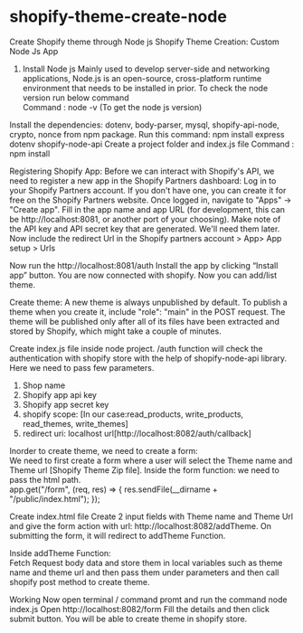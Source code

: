 # shopify-theme-create-node
Create Shopify theme through Node js
Shopify Theme Creation: Custom Node Js App 

1. Install Node js 
Mainly used to develop server-side and networking applications, Node.js is an open-source, cross-platform runtime environment that needs to be installed in prior. 
To check the node version run below command  
Command : node -v (To get the node js version) 
 
Install the dependencies: dotenv, body-parser, mysql, shopify-api-node, crypto, nonce from npm package. 
Run this command: npm install express dotenv shopify-node-api 
Create a project folder and index.js file 
Command : npm install 

Registering Shopify App: 
Before we can interact with Shopify's API, we need to register a new app in the Shopify Partners dashboard: 
Log in to your Shopify Partners account. If you don't have one, you can create it for free on the Shopify Partners website. 
Once logged in, navigate to "Apps" -> "Create app". 
Fill in the app name and app URL (for development, this can be http://localhost:8081, or another port of your choosing). 
Make note of the API key and API secret key that are generated. We'll need them later. 
Now include the redirect Url in the Shopify partners account > App> App setup > Urls 

Now run the http://localhost:8081/auth 
Install the app by clicking “Install app” button. You are now connected with shopify. Now you can add/list theme. 
 
Create theme: 
A new theme is always unpublished by default. To publish a theme when you create it, include "role": "main" in the POST request. The theme will be published only after all of its files have been extracted and stored by Shopify, which might take a couple of minutes. 

Create index.js file inside node project. 
/auth function will check the authentication with shopify store with the help of shopify-node-api library. Here we need to pass few parameters. 
1. Shop name 
2. Shopify app api key 
3. Shopify app secret key 
4. shopify scope: [In our case:read_products, write_products, read_themes, write_themes] 
5. redirect uri: localhost url[http://localhost:8082/auth/callback] 

Inorder to create theme, we need to create a form:  
We need to first create a form where a user will select the Theme name and Theme url [Shopify Theme Zip file]. 
Inside the form function: we need to pass the html path.   
app.get("/form", (req, res) => { 
  res.sendFile(__dirname + "/public/index.html"); 
}); 
 

Create index.html file 
Create 2 input fields with Theme name and Theme Url and give the form action with url: http://localhost:8082/addTheme. On submitting the form, it will redirect to addTheme Function. 
 
Inside addTheme Function:  
Fetch Request body data and store them in local variables such as theme name and theme url and then pass them under parameters and then call shopify post method to create theme.  
 
Working 
Now open terminal / command promt and run the command node index.js 
Open http://localhost:8082/form 
Fill the details and then click submit button. You will be able to create theme in shopify store. 
 
 
 
 
